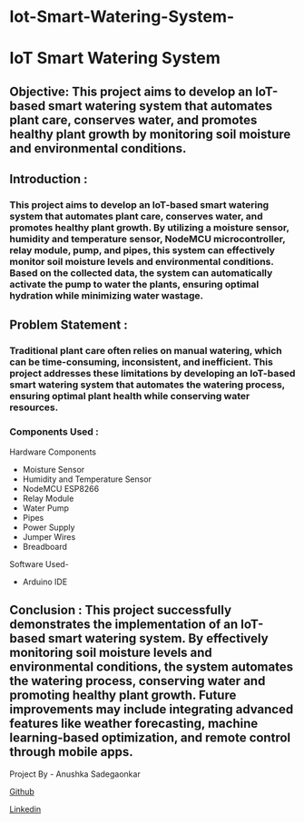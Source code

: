 # Iot-Smart-Watering-System-
# IoT Smart Watering System  
## Objective: This project aims to develop an IoT-based smart watering system that automates plant care, conserves water, and promotes healthy plant growth by monitoring soil moisture and environmental conditions.
## Introduction : 
### This project aims to develop an IoT-based smart watering system that automates plant care, conserves water, and promotes healthy plant growth. By utilizing a moisture sensor, humidity and temperature sensor, NodeMCU microcontroller, relay module, pump, and pipes, this system can effectively monitor soil moisture levels and environmental conditions. Based on the collected data, the system can automatically activate the pump to water the plants, ensuring optimal hydration while minimizing water wastage.

## Problem Statement : 
### Traditional plant care often relies on manual watering, which can be time-consuming, inconsistent, and inefficient. This project addresses these limitations by developing an IoT-based smart watering system that automates the watering process, ensuring optimal plant health while conserving water resources.

### Components Used :
Hardware Components 
- Moisture Sensor
- Humidity and Temperature Sensor
- NodeMCU ESP8266
- Relay Module
- Water Pump
- Pipes
- Power Supply
- Jumper Wires
- Breadboard

Software Used- 
- Arduino IDE

## Conclusion : This project successfully demonstrates the implementation of an IoT-based smart watering system. By effectively monitoring soil moisture levels and environmental conditions, the system automates the watering process, conserving water and promoting healthy plant growth. Future improvements may include integrating advanced features like weather forecasting, machine learning-based optimization, and remote control through mobile apps.

Project By - Anushka Sadegaonkar 

[Github](https://github.com/anushh13)

[Linkedin](https://www.linkedin.com/in/anushka-sadegaonkar/)






